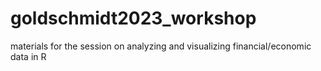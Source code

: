 # goldschmidt2023_workshop
materials for the session on analyzing and visualizing financial/economic data in R
